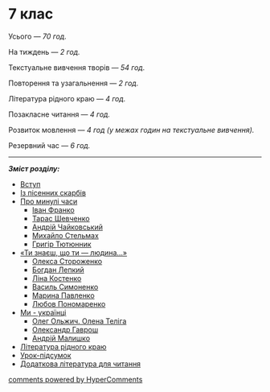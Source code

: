 <div id="hypercomments_widget" class="js-hypercomments-widget invisible"></div>

# 7 клас

Усього — <i>70 год.</i> 

На тиждень — <i>2 год.</i> 

Текстуальне вивчення творів — <i>54 год.</i> 

Повторення та узагальнення — <i>2 год.</i> 

Література рідного краю — <i>4 год.</i> 

Позакласне читання — <i>4 год.</i> 

Розвиток мовлення — <i>4 год (у межах годин на текстуальне вивчення).</i>

Резервний час — <i>6 год.</i>

<hr>

<b><i>Зміст розділу:</i></b>

<ul type="disc">
<li class="chapter " data-level="1" data-path="vstup.html">
        <a href="vstup.html">
                <b></b>
            Вступ
        </a>
</li>
<li class="chapter " data-level="2" data-path="iz_pisennykh_skarbyv.html">
        <a href="iz_pisennykh_skarbyv.html">
                <b></b>
            Із пісенних скарбів
        </a>
</li>
<li class="chapter " data-level="3" data-path="pro_mynuli_chasy.html">
        <a href="pro_mynuli_chasy.html">
                <b></b>
            Про минулі часи
        </a>
    <ul type="square">
<li class="chapter " data-level="1" data-path="franko.html">
        <a href="franko.html">
                <b></b>
            Іван Франко
        </a>
</li>
<li class="chapter " data-level="2" data-path="shevchenko.html">
        <a href="shevchenko.html">
                <b></b>
            Тарас Шевченко
        </a>
</li>
<li class="chapter " data-level="3" data-path="chaykovsky.html">
        <a href="chaykovsky.html">
                <b></b>
            Андрій Чайковський
        </a>
</li>
<li class="chapter " data-level="4" data-path="stelmakh.html">
        <a href="stelmakh.html">
                <b></b>
            Михайло Стельмах
        </a>
</li>
<li class="chapter " data-level="5" data-path="tyutyunnyk.html">
        <a href="tyutyunnyk.html">
                <b></b>
            Григір Тютюнник
        </a>
</li>
    </ul>
</li>
<li class="chapter " data-level="4" data-path="ty_znaesh_sho_ty_lyudyna.html">
        <a href="ty_znaesh_sho_ty_lyudyna.html">
                <b></b>
            «Ти знаєш, що ти — людина...»
        </a>
    <ul type="square">
<li class="chapter " data-level="1" data-path="storozhenko.html">
        <a href="storozhenko.html">
                <b></b>
            Олекса Стороженко
        </a>
</li>
<li class="chapter " data-level="2" data-path="lepkyu.html">
        <a href="lepkyu.html">
                <b></b>
            Богдан Лепкий
        </a>
</li>
<li class="chapter " data-level="3" data-path="kostenko.html">
        <a href="kostenko.html">
                <b></b>
            Ліна Костенко
        </a>
</li>
<li class="chapter " data-level="4" data-path="symonenko.html">
        <a href="symonenko.html">
                <b></b>
            Василь Симоненко
        </a>
</li>
<li class="chapter " data-level="5" data-path="pavlenko.html">
        <a href="pavlenko.html">
                <b></b>
            Марина Павленко
        </a>
</li>
<li class="chapter " data-level="6" data-path="ponomarenko.html">
        <a href="ponomarenko.html">
                <b></b>
            Любов Пономаренко
        </a>
</li>
    </ul>
</li>
<li class="chapter " data-level="5" data-path="mi_ukrainci.html">
        <a href="mi_ukrainci.html">
                <b></b>
            Ми - українці
        </a>
    <ul type="square">
<li class="chapter " data-level="1" data-path="olzhych_teliga.html">
        <a href="olzhych_teliga.html">
                <b></b>
            Олег Ольжич. Олена Теліга
        </a>
</li>
<li class="chapter " data-level="2" data-path="gavrosh.html">
        <a href="gavrosh.html">
                <b></b>
            Олександр Гаврош
        </a>
</li>
<li class="chapter " data-level="3" data-path="malyshko.html">
        <a href="malyshko.html">
                <b></b>
            Андрій Малишко
        </a>
</li>
    </ul>
</li>
<li class="chapter " data-level="6" data-path="literatura_rydnogo_krayu.html">
        <a href="literatura_rydnogo_krayu.html">
                <b></b>
            Література рідного краю
        </a>
</li>
<li class="chapter " data-level="7" data-path="urok_pydsumok.html">
        <a href="urok_pydsumok.html">
                <b></b>
            Урок-підсумок
        </a>
</li>
<li class="chapter " data-level="8" data-path="dodatkova_lyteratura.html">
        <a href="dodatkova_lyteratura.html">
                <b></b>
            Додаткова література для читання
        </a>
</li>
</ul>

<div class="js-hypercomments-container">
<a href="http://hypercomments.com" class="hc-link" title="comments widget">comments powered by HyperComments</a>
</div>
